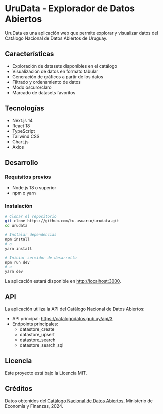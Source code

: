 # UruData - Explorador de Datos Abiertos

UruData es una aplicación web que permite explorar y visualizar datos del Catálogo Nacional de Datos Abiertos de Uruguay.

## Características

- Exploración de datasets disponibles en el catálogo
- Visualización de datos en formato tabular
- Generación de gráficos a partir de los datos
- Filtrado y ordenamiento de datos
- Modo oscuro/claro
- Marcado de datasets favoritos

## Tecnologías

- Next.js 14
- React 18
- TypeScript
- Tailwind CSS
- Chart.js
- Axios

## Desarrollo

### Requisitos previos

- Node.js 18 o superior
- npm o yarn

### Instalación

```bash
# Clonar el repositorio
git clone https://github.com/tu-usuario/urudata.git
cd urudata

# Instalar dependencias
npm install
# o
yarn install

# Iniciar servidor de desarrollo
npm run dev
# o
yarn dev
```

La aplicación estará disponible en [http://localhost:3000](http://localhost:3000).

## API

La aplicación utiliza la API del Catálogo Nacional de Datos Abiertos:
- API principal: https://catalogodatos.gub.uy/api/3
- Endpoints principales:
  - datastore_create
  - datastore_upsert
  - datastore_search
  - datastore_search_sql

## Licencia

Este proyecto está bajo la Licencia MIT.

## Créditos

Datos obtenidos del [Catálogo Nacional de Datos Abiertos](https://catalogodatos.gub.uy), Ministerio de Economía y Finanzas, 2024. 